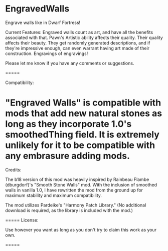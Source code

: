 # EngravedWalls
Engrave walls like in Dwarf Fortress!

Current Features:
Engraved walls count as art, and have all the benefits associated with that.
Pawn's Artistic ability affects their quality.
Their quality affects their beauty.
They get randomly generated descriptions, and if they're impressive enough, can even warrant having art made of their construction.
Engravings of engravings!

Please let me know if you have any comments or suggestions.

=====

Compatibility:

"Engraved Walls" is compatible with mods that add new natural stones as long as they incorporate 1.0's smoothedThing field.
It is extremely unlikely for it to be compatible with any embrasure adding mods.
=====

Credits:

The b18 version of this mod was heavily inspired by Rainbeau Flambe (dburgdorf)'s "Smooth Stone Walls" mod.
With the inclusion of smoothed walls in vanilla 1.0, I have rewritten the mod from the ground up for maximum stability and maximum compatibility.

The mod utilizes Pardeike's "Harmony Patch Library." (No additional download is required, as the library is included with the mod.)

=====
License:

Use however you want as long as you don't try to claim this work as your own.

=====

